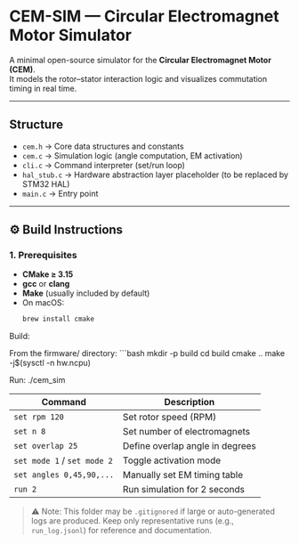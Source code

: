 # CEM-SIM — Circular Electromagnet Motor Simulator

A minimal open-source simulator for the **Circular Electromagnet Motor (CEM)**.  
It models the rotor–stator interaction logic and visualizes commutation timing in real time.

---

## Structure


- `cem.h` → Core data structures and constants  
- `cem.c` → Simulation logic (angle computation, EM activation)  
- `cli.c` → Command interpreter (set/run loop)  
- `hal_stub.c` → Hardware abstraction layer placeholder (to be replaced by STM32 HAL)  
- `main.c` → Entry point  

---

## ⚙️ Build Instructions

### 1. Prerequisites
- **CMake ≥ 3.15**
- **gcc** or **clang**
- **Make** (usually included by default)
- On macOS:  
  ```bash
  brew install cmake


Build:

From the firmware/ directory:
    ```bash
    mkdir -p build
    cd build
    cmake ..
    make -j$(sysctl -n hw.ncpu)

Run:
./cem_sim


| Command                     | Description                     |
| --------------------------- | ------------------------------- |
| `set rpm 120`               | Set rotor speed (RPM)           |
| `set n 8`                   | Set number of electromagnets    |
| `set overlap 25`            | Define overlap angle in degrees |
| `set mode 1` / `set mode 2` | Toggle activation mode          |
| `set angles 0,45,90,...`    | Manually set EM timing table    |
| `run 2`                     | Run simulation for 2 seconds    |



> ⚠️ Note: This folder may be `.gitignored` if large or auto-generated logs are produced.
> Keep only representative runs (e.g., `run_log.jsonl`) for reference and documentation.

